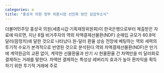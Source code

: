```yaml
---
categories: a
title: "홍성국 의원 정부 외환시장 선진화 방안 감감무소식"
---
```

더불어민주당 홍성국 의원(세종시갑·기획재정위원회)이 한국은행으로부터 제출받은 자료에 따르면, 지난 8월 비거주자의 역외 차액결제선물환(NDF) 순매입 규모가 60.8억 달러(잠정치)에 달한 것으로 나타났다.원-달러 환율 상승 전망에 베팅하는 역외 세력의 투기적 수요가 본격적으로 반영된 것으로 분석된다.역외 차액결제선물환(NDF)은 만기에 계약원금의 교환 없이, 계약한 선물환율과 만기 시 현물환율 간 차액만을 미 달러화로 결제하는 거래를 말한다. 차액만 결제하는 특성상 레버리지 효과가 높아 환차익을 획득하기 위한 투기적 거래에 주로